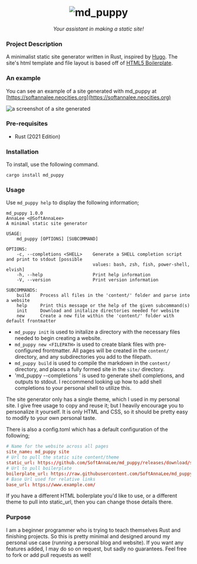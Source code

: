 <h1 align="center"><img src="https://raw.githubusercontent.com/SoftAnnaLee/md_puppy/main/img/title.png" alt="md_puppy"></h1>
<p align="center"><em>Your assistant in making a static site!</em></p>

### Project Description

A minimalist static site generator written in Rust, inspired by [Hugo](https://gohugo.io/). The site's html template and file layout is based off of [HTML5 Boilerplate](https://html5boilerplate.com/).

### An example

You can see an example of a site generated with md_puppy at [https://softannalee.neocities.org](https://softannalee.neocities.org)

![a screenshot of a site generated](https://raw.githubusercontent.com/SoftAnnaLee/md_puppy/main/img/screenshot.png)

### Pre-requisites

- Rust (2021 Edition)

### Installation

To install, use the following command.

`cargo install md_puppy`

### Usage

Use `md_puppy help` to display the following information;

```
md_puppy 1.0.0
AnnaLee <@SoftAnnaLee>
A minimal static site generator

USAGE:
    md_puppy [OPTIONS] [SUBCOMMAND]

OPTIONS:
    -c, --completions <SHELL>    Generate a SHELL completion script and print to stdout [possible
                                 values: bash, zsh, fish, power-shell, elvish]
    -h, --help                   Print help information
    -V, --version                Print version information

SUBCOMMANDS:
    build    Process all files in the 'content/' folder and parse into a website
    help     Print this message or the help of the given subcommand(s)
    init     Download and initalize directories needed for website
    new      Create a new file within the 'content/' folder with default frontmatter
```

- `md_puppy init` is used to initalize a directory with the necessary files needed to begin creating a website.
- `md_puppy new <FILEPATH>` is used to create blank files with pre-configured frontmatter. All pages will be created in the `content/` directory, and any subdirectories you add to the filepath.
- `md_puppy build` is used to compile the markdown in the `content/` directory, and places a fully formed site in the `site/` directory.
- 'md_puppy --completions <SHELL>' is used to generate shell completions, and outputs to stdout. I reccommend looking up how to add shell completions to your personal shell to utilize this.

The site generator only has a single theme, which I used in my personal site. I give free usage to copy and reuse it; but I heavily encourage you to personalize it yourself. It is only HTML and CSS, so it should be pretty easy to modify to your own personal taste.

There is also a config.toml which has a default configuration of the following;
```toml
# Name for the website across all pages
site_name: md_puppy site
# Url to pull the static site content/theme
static_url: https://github.com/SoftAnnaLee/md_puppy/releases/download/static/static.zip
# Url to pull boilerplate
boilerplate_url: https://raw.githubusercontent.com/SoftAnnaLee/md_puppy/main/template/boilerplate.html
# Base Url used for relative links
base_url: https://www.example.com/
```

If you have a different HTML boilerplate you'd like to use, or a different theme to pull into static_url, then you can change those details there.

### Purpose

I am a beginner programmer who is trying to teach themselves Rust and finishing projects. So this is pretty minimal and designed around my personal use case (running a personal blog and website). If you want any features added, I may do so on request, but sadly no guarantees. Feel free to fork or add pull requests as well!
